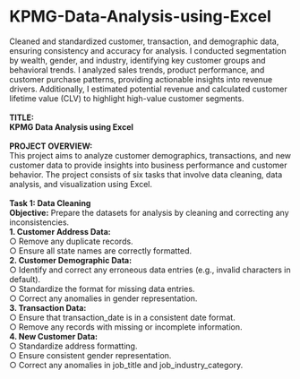 # KPMG-Data-Analysis-using-Excel
Cleaned and standardized customer, transaction, and demographic data, ensuring consistency and accuracy for analysis. I conducted segmentation by wealth, gender, and industry, identifying key customer groups and behavioral trends. I analyzed sales trends, product performance, and customer purchase patterns, providing actionable insights into revenue drivers. Additionally, I estimated potential revenue and calculated customer lifetime value (CLV) to highlight high-value customer segments.
<br><br>
<b>TITLE:
<br>
KPMG Data Analysis using Excel</b>
<br><br>
<b>PROJECT OVERVIEW:</b>
<br>
This project aims to analyze customer demographics, transactions, and new customer data to provide insights into business
performance and customer behavior. The project consists of six tasks that involve data cleaning, data analysis, and visualization using
Excel.
<br><br>
<b>Task 1: Data Cleaning
<br>
Objective:</b> Prepare the datasets for analysis by cleaning and correcting any inconsistencies.
<br>
<b>1. Customer Address Data:</b><br>
○ Remove any duplicate records.<br>
○ Ensure all state names are correctly formatted.<br>
<b>2. Customer Demographic Data:</b><br>
○ Identify and correct any erroneous data entries (e.g., invalid characters in default).<br>
○ Standardize the format for missing data entries.<br>
○ Correct any anomalies in gender representation.<br>
<b>3. Transaction Data:</b><br>
○ Ensure that transaction_date is in a consistent date format.<br>
○ Remove any records with missing or incomplete information.<br>
<b>4. New Customer Data:</b><br>
○ Standardize address formatting.<br>
○ Ensure consistent gender representation.<br>
○ Correct any anomalies in job_title and job_industry_category.<br>

